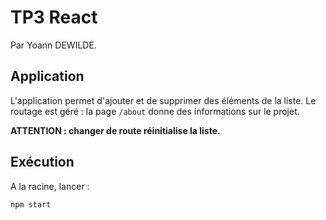 # TP3 React

Par Yoann DEWILDE.

## Application

L'application permet d'ajouter et de supprimer des éléments de la liste.
Le routage est géré : la page `/about` donne des informations sur le projet.

**ATTENTION : changer de route réinitialise la liste.**

## Exécution

A la racine, lancer : 
```sh
npm start
```